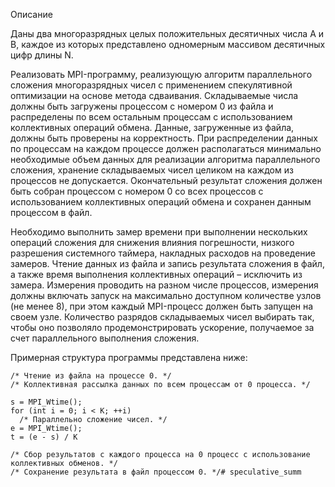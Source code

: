 Описание

Даны два многоразрядных целых положительных десятичных числа A и B, каждое из которых представлено одномерным массивом десятичных цифр длины N.

Реализовать MPI-программу, реализующую алгоритм параллельного сложения многоразрядных чисел с применением спекулятивной оптимизации на основе метода сдваивания. Складываемые числа должны быть загружены процессом с номером 0 из файла и распределены по всем остальным процессам с использованием коллективных операций обмена. Данные, загруженные из файла, должны быть проверены на корректность. При распределении данных по процессам на каждом процессе должен располагаться минимально необходимые объем данных для реализации алгоритма параллельного сложения, хранение складываемых чисел целиком на каждом из процессов не допускается. Окончательный результат сложения должен быть собран процессом с номером 0 со всех процессов с использованием коллективных операций обмена и сохранен данным процессом в файл.

Необходимо выполнить замер времени при выполнении нескольких операций сложения для снижения влияния погрешности, низкого разрешения системного таймера, накладных расходов на проведение замеров. Чтение данных из файла и запись результата сложения в файл, а также время выполнения коллективных операций – исключить из замера. Измерения проводить на разном числе процессов, измерения должны включать запуск на максимально доступном количестве узлов (не менее 8), при этом каждый MPI-процесс должен быть запущен на своем узле. Количество разрядов складываемых чисел выбирать так, чтобы оно позволяло продемонстрировать ускорение, получаемое за счет параллельного выполнения сложения.

Примерная структура программы представлена ниже:
```
/* Чтение из файла на процессе 0. */
/* Коллективная рассылка данных по всем процессам от 0 процесса. */

s = MPI_Wtime();
for (int i = 0; i < K; ++i)
  /* Параллельно сложение чисел. */
e = MPI_Wtime();
t = (e - s) / K

/* Сбор результатов с каждого процесса на 0 процесс с использование коллективных обменов. */
/* Сохранение результата в файл процессом 0. */# speculative_summ
```
